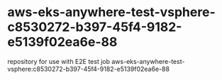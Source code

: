 # aws-eks-anywhere-test-vsphere-c8530272-b397-45f4-9182-e5139f02ea6e-88
repository for use with E2E test job aws-eks-anywhere-test-vsphere:c8530272-b397-45f4-9182-e5139f02ea6e-88
